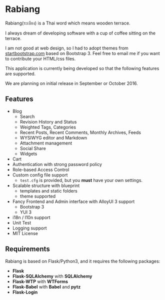# Rabiang

Rabiang(ระเบียง) is a Thai word which means wooden terrace.

I always dream of developing software with a cup of coffee sitting on the terrace.

I am not good at web design, so I had to adopt themes from [startbootstrap.com](http://startbootstrap.com/) based on Bootstrap 3. Feel free to email me if you want to contribute your HTML/css files.

This application is currently being developed so that the following features are supported.

We are planning on initial release in September or October 2016.

## Features

* Blog
    * Search
    * Revision History and Status
    * Weighted Tags, Categories
    * Recent Posts, Recent Comments, Monthly Archives, Feeds
    * WYSIWYG editor and Markdown
    * Attachment management
    * Social Share
    * Widgets
* Cart
* Authentication with strong password policy
* Role-based Access Control
* Custom config file support
    * ```test.cfg``` is provided, but you **must** have your own settings.
* Scalable structure with blueprint
    * templates and static folders
    * theme supported
* Fancy Frontend and Admin interface with AlloyUI 3 support
    * Bootstrap 3
    * YUI 3
* i18n / l10n support
* Unit Test
* Logging support
* MIT License

## Requirements

Rabiang is based on Flask/Python3, and it requires the following packages:

* **Flask**
* **Flask-SQLAlchemy** with **SQLAlchemy**
* **Flask-WTP** with **WTForms**
* **Flask-Babel** with **Babel** and **pytz**
* **Flask-Login**
